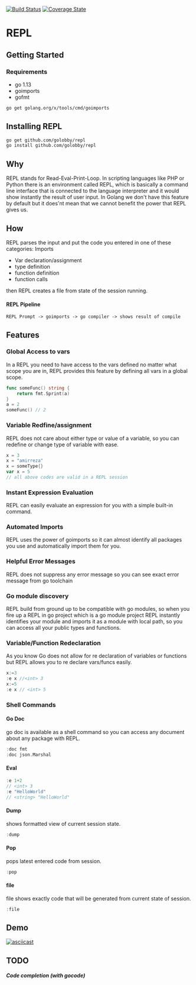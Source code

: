 [![Build Status](https://travis-ci.org/golobby/repl.png?branch=master)](https://travis-ci.org/golobby/repl)
[![Coverage State](https://coveralls.io/repos/github/golobby/repl/badge.png?branch=master)](https://coveralls.io/github/golobby/repl)
# REPL
## Getting Started

### Requirements
- go 1.13
- goimports
- gofmt
```bash
go get golang.org/x/tools/cmd/goimports
```

## Installing REPL
```bash
go get github.com/golobby/repl
go install github.com/golobby/repl
```
####
## Why
REPL stands for Read-Eval-Print-Loop. In scripting languages like PHP or Python there is an environment called REPL, which is 
basically a command line interface that is connected to the language interpreter and it would show instantly the result of 
user input. In Golang we don't have this feature by default but it does'nt mean that we cannot benefit the power that REPL gives
us.

## How
REPL parses the input and put the code you entered in one of these categories:
 Imports
- Var declaration/assignment
- type definition
- function definition
- function calls

then REPL creates a file from state of the session running.

#### REPL Pipeline
`REPL Prompt -> goimports -> go compiler -> shows result of compile`

## Features

### Global Access to vars
In a REPL you need to have access to the vars defined no matter what scope you are in, REPL provides this feature by
defining all vars in a global scope.
```go
func someFunc() string {
    return fmt.Sprint(a)
}
a = 2
someFunc() // 2
```

### Variable Redfine/assignment
REPL does not care about either type or value of a variable, so you can redefine or change type of variable with ease.
```go
x = 3
x = "amirreza"
x = someType{}
var x = 5
// all above codes are valid in a REPL session
```

### Instant Expression Evaluation
REPL can easily evaluate an expression for you with a simple built-in command.

### Automated Imports
REPL uses the power of goimports so it can almost identify all packages you use and automatically import them for you.

### Helpful Error Messages
REPL does not suppress any error message so you can see exact error message from go toolchain

### Go module discovery
REPL build from ground up to be compatible with go modules, so when you fire up a REPL in go project which is a go module project
REPL instantly identifies your module and imports it as a module with local path, so you can access all your public types and functions.

### Variable/Function Redeclaration
As you know Go does not allow for re declaration of variables or functions but REPL allows you 
to re declare vars/funcs easily.
```go
x:=3
:e x //<int> 3
x:=5
:e x // <int> 5
```

### Shell Commands

#### Go Doc
go doc is available as a shell command so you can access any document about any package with REPL.
```go
:doc fmt
:doc json.Marshal
```
#### Eval
```go
:e 1+2
// <int> 3
:e "HelloWorld"
// <string> "HelloWorld"
```
#### Dump
shows formatted view of current session state.
```go
:dump
```
#### Pop
pops latest entered code from session.
```go
:pop
```

#### file
file shows exactly code that will be generated from current state of session.
```go
:file
```
## Demo
[![asciicast](https://asciinema.org/a/273628.svg)](https://asciinema.org/a/273628)
## TODO
##### Code completion (with gocode)
